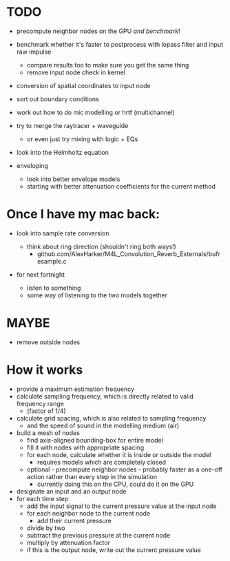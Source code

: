 TODO
====

* precompute neighbor nodes on the GPU *and benchmark*!
* benchmark whether it's faster to postprocess with lopass filter and
  input raw impulse
    * compare results too to make sure you get the same thing
    * remove input node check in kernel

* conversion of spatial coordinates to input node
* sort out boundary conditions
* work out how to do mic modelling or hrtf (multichannel)
* try to merge the raytracer + waveguide
    * or even just try mixing with logic + EQs

* look into the Helmholtz equation

* enveloping
    * look into better envelope models
    * starting with better attenuation coefficients for the current method

Once I have my mac back:
========================

* look into sample rate conversion
    * think about ring direction (shouldn't ring both ways!)
        * github.com/AlexHarker/M4L_Convolution_Reverb_Externals/bufresample.c

* for next fortnight
    * listen to something
    * some way of listening to the two models together

MAYBE
=====

* remove outside nodes

How it works
============

* provide a maximum estimation frequency
* calculate sampling frequency, which is directly related to valid frequency
  range
    * (factor of 1/4)
* calculate grid spacing, which is also related to sampling frequency
    * and the speed of sound in the modelling medium (air)
* build a mesh of nodes
    * find axis-aligned bounding-box for entire model
    * fill it with nodes with appropriate spacing
    * for each node, calculate whether it is inside or outside the model
        * requires models which are completely closed
    * optional - precompute neighbor nodes - probably faster as a one-off
      action rather than every step in the simulation
        * currently doing this on the CPU, could do it on the GPU
* designate an input and an output node
* for each time step
    * add the input signal to the current pressure value at the input node
    * for each neighbor node to the current node
        * add their current pressure
    * divide by two
    * subtract the previous pressure at the current node
    * multiply by attenuation factor
    * if this is the output node, write out the current pressure value
